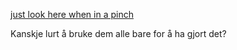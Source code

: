 [just look here when in a pinch](http://www.cplusplus.com/reference/algorithm/)

Kanskje lurt å bruke dem alle bare for å ha gjort det?
